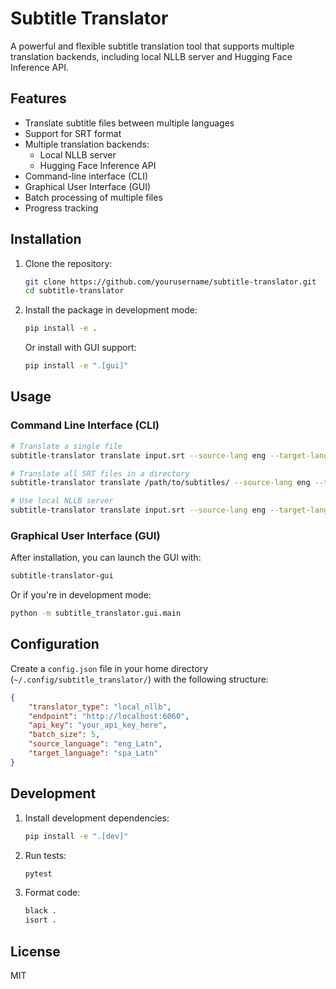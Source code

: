 # Subtitle Translator

A powerful and flexible subtitle translation tool that supports multiple translation backends, including local NLLB server and Hugging Face Inference API.

## Features

- Translate subtitle files between multiple languages
- Support for SRT format
- Multiple translation backends:
  - Local NLLB server
  - Hugging Face Inference API
- Command-line interface (CLI)
- Graphical User Interface (GUI)
- Batch processing of multiple files
- Progress tracking

## Installation

1. Clone the repository:
   ```bash
   git clone https://github.com/yourusername/subtitle-translator.git
   cd subtitle-translator
   ```

2. Install the package in development mode:
   ```bash
   pip install -e .
   ```

   Or install with GUI support:
   ```bash
   pip install -e ".[gui]"
   ```

## Usage

### Command Line Interface (CLI)

```bash
# Translate a single file
subtitle-translator translate input.srt --source-lang eng --target-lang spa

# Translate all SRT files in a directory
subtitle-translator translate /path/to/subtitles/ --source-lang eng --target-lang spa --output-dir /output/path/

# Use local NLLB server
subtitle-translator translate input.srt --source-lang eng --target-lang spa --backend local_nllb --endpoint http://localhost:6060
```

### Graphical User Interface (GUI)

After installation, you can launch the GUI with:

```bash
subtitle-translator-gui
```

Or if you're in development mode:
```bash
python -m subtitle_translator.gui.main
```

## Configuration

Create a `config.json` file in your home directory (`~/.config/subtitle_translator/`) with the following structure:

```json
{
    "translator_type": "local_nllb",
    "endpoint": "http://localhost:6060",
    "api_key": "your_api_key_here",
    "batch_size": 5,
    "source_language": "eng_Latn",
    "target_language": "spa_Latn"
}
```

## Development

1. Install development dependencies:
   ```bash
   pip install -e ".[dev]"
   ```

2. Run tests:
   ```bash
   pytest
   ```

3. Format code:
   ```bash
   black .
   isort .
   ```

## License

MIT
